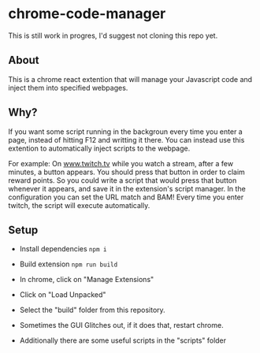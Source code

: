 # chrome-code-manager

This is still work in progres, I'd suggest not cloning this repo yet.

## About

This is a chrome react extention that will manage your Javascript code and inject them into specified webpages.

## Why?

If you want some script running in the backgroun every time you enter a page, instead of hitting F12 and writting it there. You can instead use this extention to automatically inject scripts to the webpage.

For example:
On www.twitch.tv while you watch a stream, after a few minutes, a button appears. You should press that button in order to claim reward points.
So you could write a script that would press that button whenever it appears, and save it in the extension's script manager. In the configuration you can set the URL match and BAM! Every time you enter twitch, the script will execute automatically.

## Setup

* Install dependencies ```npm i```

* Build extension ```npm run build```

* In chrome, click on "Manage Extensions"

* Click on "Load Unpacked"

* Select the "build" folder from this repository.

* Sometimes the GUI Glitches out, if it does that, restart chrome.

* Additionally there are some useful scripts in the "scripts" folder